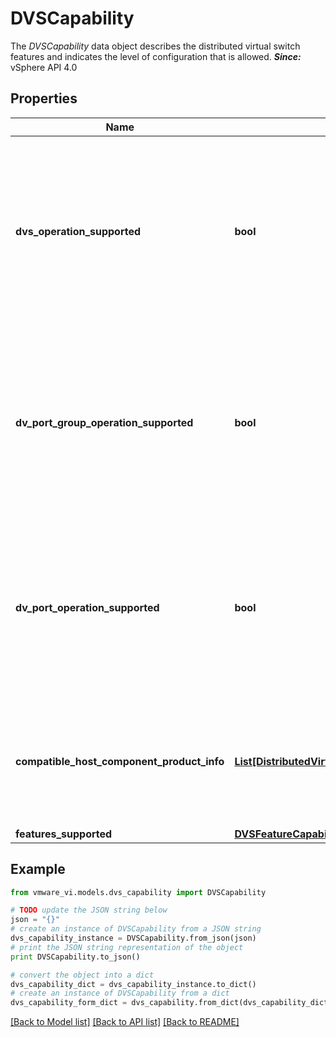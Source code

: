# DVSCapability

The *DVSCapability* data object describes the distributed virtual switch features and indicates the level of configuration that is allowed.  ***Since:*** vSphere API 4.0 

## Properties
Name | Type | Description | Notes
------------ | ------------- | ------------- | -------------
**dvs_operation_supported** | **bool** | Indicates whether this switch allows vCenter users to modify the switch configuration at the switch level, except for host member, policy, and scope operations.  ***Since:*** vSphere API 4.0  | [optional] 
**dv_port_group_operation_supported** | **bool** | Indicates whether this switch allows vCenter users to modify the switch configuration at the portgroup level, except for host member, policy, and scope operations.  ***Since:*** vSphere API 4.0  | [optional] 
**dv_port_operation_supported** | **bool** | Indicates whether this switch allows vCenter users to modify the switch configuration at the port level, except for host member, policy, and scope operations.  ***Since:*** vSphere API 4.0  | [optional] 
**compatible_host_component_product_info** | [**List[DistributedVirtualSwitchHostProductSpec]**](DistributedVirtualSwitchHostProductSpec.md) | List of host component product information that is compatible with the current switch implementation.  ***Since:*** vSphere API 4.0  | [optional] 
**features_supported** | [**DVSFeatureCapability**](DVSFeatureCapability.md) |  | [optional] 

## Example

```python
from vmware_vi.models.dvs_capability import DVSCapability

# TODO update the JSON string below
json = "{}"
# create an instance of DVSCapability from a JSON string
dvs_capability_instance = DVSCapability.from_json(json)
# print the JSON string representation of the object
print DVSCapability.to_json()

# convert the object into a dict
dvs_capability_dict = dvs_capability_instance.to_dict()
# create an instance of DVSCapability from a dict
dvs_capability_form_dict = dvs_capability.from_dict(dvs_capability_dict)
```
[[Back to Model list]](../README.md#documentation-for-models) [[Back to API list]](../README.md#documentation-for-api-endpoints) [[Back to README]](../README.md)


